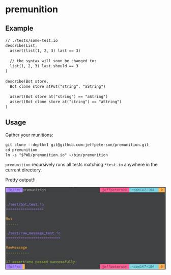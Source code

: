 premunition
===========

Example
-------

~~~ io
// ./tests/some-test.io
describe(List,
  assert(list(1, 2, 3) last == 3)

  // the syntax will soon be changed to:
  list(1, 2, 3) last should == 3
)

describe(Bot store,
  Bot clone store atPut("string", "aString")

  assert(Bot store at("string") == "aString")
  assert(Bot clone store at("string") == "aString")
)
~~~


Usage
-----
Gather your munitions:

    git clone --depth=1 git@github.com:jeffpeterson/premunition.git
    cd premunition
    ln -s "$PWD/premunition.io" ~/bin/premunition


`premunition` recursively runs all tests matching `*test.io` anywhere in the current directory.

Pretty output!:

![pretty premunition output](https://github.com/jeffpeterson/premunition/raw/master/output.png)
